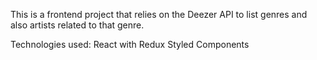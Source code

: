 This is a frontend project that relies on the Deezer API to list genres and also artists related to that genre.

Technologies used:
React with Redux
Styled Components